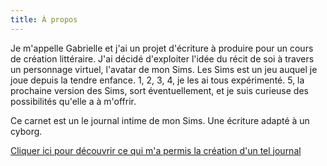 ```yaml
--- 
title: À propos
---
```



Je m'appelle Gabrielle et  j'ai un projet d'écriture à produire pour un cours de création littéraire. J'ai décidé d'exploiter l'idée du récit de soi à travers un personnage virtuel, l'avatar de mon Sims. Les Sims est un jeu auquel je joue depuis la tendre enfance. 1, 2, 3, 4, je les ai tous expérimenté. 5, la prochaine version des Sims, sort éventuellement, et je suis curieuse  des possibilités qu'elle a à m'offrir. 

Ce carnet est un le journal intime de mon Sims. Une écriture adapté à un cyborg. 



[Cliquer ici pour découvrir ce qui m'a permis la création d'un tel journal](/content/pages/credits.md)
